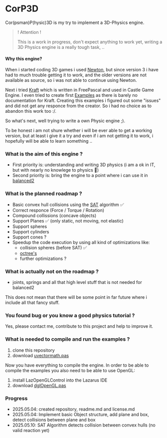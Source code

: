 # CorP3D

Cor(psman)P(hysic)3D is my try to implement a 3D-Physics engine.

>
> ! Attention !
>
> This is a work in progress, don't expect anything to work yet, writing a 3D Physics engine
> is a really tough task, ..
> 

#### Why this engine?

When i started coding 3D games i used [Newton](http://newtondynamics.com/forum/newton.php), but since version 3 i have had to much trouble getting it to work, and the older versions are not available as source, so i was not able to continue using Newton.

Next i tried [Kraft](https://github.com/BeRo1985/kraft) which is written in FreePascal and used in Castle Game Engine. I even tried to create first [Examples](https://github.com/PascalCorpsman/kraft_examples) as there is barely no documentation for Kraft. Creating this examples i figured out some "issues" and did not get any responce from the creator. So i had no choice as to abandon this work too :/.

So what's next, well trying to write a own Physic engine ;).

To be honest i am not shure whether i will be ever able to get a working version, but at least i give it a try and even if i am not getting it to work, i hopefully will be able to learn something .. 

### What is the aim of this engine ?

- First priority is: understanding and writing 3D physics (i am a ok in IT, but with nearly no knowlege to physics 🙈)
- Second priority is: bring the engine to a point where i can use it in [balanced2](https://corpsman.de/index.php?doc=projekte/balanced2)

### What is the planned roadmap ?

- Basic convex hull collisions using the [SAT](https://dyn4j.org/2010/01/sat/) algorithm ✅
- Correct responce (Force  / Torque / Rotation)
- Compound collissions (concave objects)
- Support Planes ✅ (only static, not moving, not elastic)
- Support spheres
- Support cylinders
- Support cones ?
- Speedup the code execution by using all kind of optimizations like:
  - collision spheres (before SAT) ✅ 
  - [octree's](https://en.wikipedia.org/wiki/Octree)
  - further optimizations ?

### What is actually not on the roadmap ?

- joints, springs and all that high level stuff that is not needed for balanced2

This does not mean that there will be some point in far future where i include all that fancy stuff.

### You found bug or you know a good physics tutorial ?

Yes, please contact me, contribute to this project and help to improve it. 

### What is needed to compile and run the examples ?

1. clone this repository
2. download [uvectormath.pas](https://github.com/PascalCorpsman/Examples/blob/master/data_control/uvectormath.pas)

Now you have everything to compile the engine. In order to be able to compile the examples you also need to be able to use OpenGL:

1. install LazOpenGLControl into the Lazarus IDE
2. download [dglOpenGL.pas](https://github.com/SaschaWillems/dglOpenGL/blob/master/dglOpenGL.pas)

### Progress
- 2025.05.04: created repository, readme.md and license.md
- 2025.05.04: Implement basic Object structure, add plane and box, detect collisions between plane and box
- 2025.05.10: SAT Algorithm detects collision between convex hulls (no valid reaction yet)
